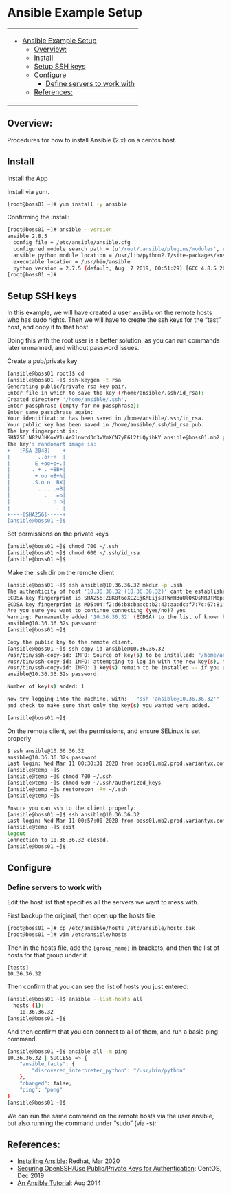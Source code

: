 # Ansible Example Setup

<table><tr><td>

- [Ansible Example Setup](#ansible-example-setup)
  - [Overview:](#overview)
  - [Install](#install)
  - [Setup SSH keys](#setup-ssh-keys)
  - [Configure](#configure)
    - [Define servers to work with](#define-servers-to-work-with)
  - [References:](#references)

</td></tr></table>

## Overview:
Procedures for how to install Ansible (2.x) on a centos host.  

## Install 
Install the App

Install via yum. 
```bash
[root@boss01 ~]# yum install -y ansible
```

Confirming the install: 
```bash
[root@boss01 ~]# ansible --version
ansible 2.8.5
  config file = /etc/ansible/ansible.cfg
  configured module search path = [u'/root/.ansible/plugins/modules', u'/usr/share/ansible/plugins/modules']
  ansible python module location = /usr/lib/python2.7/site-packages/ansible
  executable location = /usr/bin/ansible
  python version = 2.7.5 (default, Aug  7 2019, 00:51:29) [GCC 4.8.5 20150623 (Red Hat 4.8.5-39)]
[root@boss01 ~]#
```

## Setup SSH keys
In this example, we will have created a user `ansible` on the remote hosts who has sudo rights.  Then we will have to create the ssh keys for the “test” host, and copy it to that host.  

Doing this with the root user is a better solution, as you can run commands later unmanned, and without password issues.  


Create a pub/private key
```bash
[ansible@boss01 root]$ cd
[ansible@boss01 ~]$ ssh-keygen -t rsa
Generating public/private rsa key pair.
Enter file in which to save the key (/home/ansible/.ssh/id_rsa):
Created directory '/home/ansible/.ssh'.
Enter passphrase (empty for no passphrase):
Enter same passphrase again:
Your identification has been saved in /home/ansible/.ssh/id_rsa.
Your public key has been saved in /home/ansible/.ssh/id_rsa.pub.
The key fingerprint is:
SHA256:N82VJHKoxV1uAe2lnwcd3n3vVmXCN7yF6l2tUQyihkY ansible@boss01.mb2.prod.variantyx.com
The key's randomart image is:
+---[RSA 2048]----+
|         ..o+++  |
|        E +oo+o+.|
|       . + . +BB+|
|        + oo oB+%|
|       .S.o o. BX|
|         . .. .oB|
|           . . =o|
|            . o o|
|               . |
+----[SHA256]-----+
[ansible@boss01 ~]$
```

Set permissions on the private keys
```bash
[ansible@boss01 ~]$ chmod 700 ~/.ssh
[ansible@boss01 ~]$ chmod 600 ~/.ssh/id_rsa
[ansible@boss01 ~]$
```


Make the .ssh dir on the remote client
```bash
[ansible@boss01 ~]$ ssh ansible@10.36.36.32 mkdir -p .ssh
The authenticity of host '10.36.36.32 (10.36.36.32)' cant be established.
ECDSA key fingerprint is SHA256:ZBK8t6eXCZEjKhEijs8TWnH3uUlQKDsNRJTMbp36MMY.
ECDSA key fingerprint is MD5:04:f2:d6:b8:ba:cb:b2:43:aa:dc:f7:7c:67:81:42:b2.
Are you sure you want to continue connecting (yes/no)? yes
Warning: Permanently added '10.36.36.32' (ECDSA) to the list of known hosts.
ansible@10.36.36.32s password:
[ansible@boss01 ~]$

Copy the public key to the remote client.  
[ansible@boss01 ~]$ ssh-copy-id ansible@10.36.36.32
/usr/bin/ssh-copy-id: INFO: Source of key(s) to be installed: "/home/ansible/.ssh/id_rsa.pub"
/usr/bin/ssh-copy-id: INFO: attempting to log in with the new key(s), to filter out any that are already installed
/usr/bin/ssh-copy-id: INFO: 1 key(s) remain to be installed -- if you are prompted now it is to install the new keys
ansible@10.36.36.32s password:

Number of key(s) added: 1

Now try logging into the machine, with:   "ssh 'ansible@10.36.36.32'"
and check to make sure that only the key(s) you wanted were added.

[ansible@boss01 ~]$
```

On the remote client, set the permissions, and ensure SELinux is set properly
```bash
$ ssh ansible@10.36.36.32
ansible@10.36.36.32s password:
Last login: Wed Mar 11 00:30:31 2020 from boss01.mb2.prod.variantyx.com
[ansible@temp ~]$
[ansible@temp ~]$ chmod 700 ~/.ssh
[ansible@temp ~]$ chmod 600 ~/.ssh/authorized_keys
[ansible@temp ~]$ restorecon -Rv ~/.ssh
[ansible@temp ~]$

Ensure you can ssh to the client properly: 
[ansible@boss01 ~]$ ssh ansible@10.36.36.32
Last login: Wed Mar 11 00:57:00 2020 from boss01.mb2.prod.variantyx.com
[ansible@temp ~]$ exit
logout
Connection to 10.36.36.32 closed.
[ansible@boss01 ~]$
```

## Configure
### Define servers to work with
Edit the host list that specifies all the servers we want to mess with. 


First backup the original, then open up the hosts file
```bash
[root@boss01 ~]# cp /etc/ansible/hosts /etc/ansible/hosts.bak
[root@boss01 ~]# vim /etc/ansible/hosts  
```

Then in the hosts file, add the `[group_name]` in brackets, and then the list of hosts for that group under it.
```
[tests]
10.36.36.32
```

Then confirm that you can see the list of hosts you just entered: 
```bash
[ansible@boss01 ~]$ ansible --list-hosts all
  hosts (1):
    10.36.36.32
[ansible@boss01 ~]$
```

And then confirm that you can connect to all of them, and run a basic ping command.  
```bash
[ansible@boss01 ~]$ ansible all -m ping
10.36.36.32 | SUCCESS => {
    "ansible_facts": {
        "discovered_interpreter_python": "/usr/bin/python"
    },
    "changed": false,
    "ping": "pong"
}
[ansible@boss01 ~]$
```

We can run the same command on the remote hosts via the user ansible, but also running the command under “sudo” (via -s): 

## References: 
- [Installing Ansible](https://docs.ansible.com/ansible/latest/installation_guide/intro_installation.html): Redhat, Mar 2020 
- [Securing OpenSSH/Use Public/Private Keys for Authentication](https://wiki.centos.org/HowTos/Network/SecuringSSH#head-9c5717fe7f9bb26332c9d67571200f8c1e4324bc): CentOS, Dec 2019
- [An Ansible Tutorial](https://serversforhackers.com/c/an-ansible-tutorial): Aug 2014



